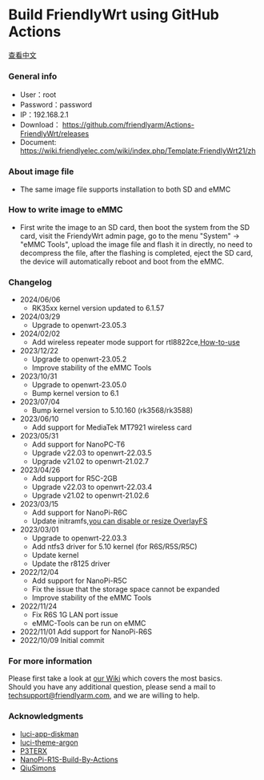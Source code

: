 # Build FriendlyWrt using GitHub Actions
[查看中文](README.md)
### General info 
- User：root
- Password：password
- IP：192.168.2.1
- Download： https://github.com/friendlyarm/Actions-FriendlyWrt/releases
- Document: https://wiki.friendlyelec.com/wiki/index.php/Template:FriendlyWrt21/zh
### About image file
- The same image file supports installation to both SD and eMMC
### How to write image to eMMC  
- First write the image to an SD card, then boot the system from the SD card, visit the FriendyWrt admin page, go to the menu "System" -> "eMMC Tools", upload the image file and flash it in directly, no need to decompress the file, after the flashing is completed, eject the SD card, the device will automatically reboot and boot from the eMMC.
### Changelog
* 2024/06/06
    *  RK35xx kernel version updated to 6.1.57
* 2024/03/29
    *  Upgrade to openwrt-23.05.3
* 2024/02/02
    *  Add wireless repeater mode support for rtl8822ce,[How-to-use](https://wiki.friendlyelec.com/wiki/index.php/NanoPi_R5C#Wireless_Repeater_Mode)
* 2023/12/22
    *  Upgrade to openwrt-23.05.2
    *  Improve stability of the eMMC Tools
* 2023/10/31
    *  Upgrade to openwrt-23.05.0
    *  Bump kernel version to 6.1
* 2023/07/04
    *  Bump kernel version to 5.10.160 (rk3568/rk3588)
* 2023/06/10
    *  Add support for MediaTek MT7921 wireless card
* 2023/05/31
    *  Add support for NanoPC-T6
    *  Upgrade v22.03 to openwrt-22.03.5
    *  Upgrade v21.02 to openwrt-21.02.7
* 2023/04/26
    *  Add support for R5C-2GB
    *  Upgrade v22.03 to openwrt-22.03.4
    *  Upgrade v21.02 to openwrt-21.02.6
* 2023/03/15
    *  Add support for NanoPi-R6C
    *  Update initramfs,[you can disable or resize OverlayFS](https://wiki.friendlyelec.com/wiki/index.php/How_to_use_overlayfs_on_Linux)
* 2023/03/01
    *  Upgrade to openwrt-22.03.3
    *  Add ntfs3 driver for 5.10 kernel (for R6S/R5S/R5C)
    *  Update kernel
    *  Update the r8125 driver
* 2022/12/04
    *  Add support for NanoPi-R5C
    *  Fix the issue that the storage space cannot be expanded
    *  Improve stability of the eMMC Tools
* 2022/11/24
    *  Fix R6S 1G LAN port issue
    *  eMMC-Tools can be run on eMMC
* 2022/11/01 Add support for NanoPi-R6S
* 2022/10/09 Initial commit
### For more information
Please first take a look at [our Wiki](https://wiki.friendlyelec.com) which covers the most basics.  
Should you have any additional question, please send a mail to techsupport@friendlyarm.com, and we are willing to help.  
### Acknowledgments
- [luci-app-diskman](https://github.com/lisaac/luci-app-diskman)
- [luci-theme-argon](https://github.com/jerrykuku/luci-theme-argon)
- [P3TERX](https://github.com/P3TERX/Actions-OpenWrt)
- [NanoPi-R1S-Build-By-Actions](https://github.com/skytotwo/NanoPi-R1S-Build-By-Actions)
- [QiuSimons](https://github.com/QiuSimons/YAOF)
